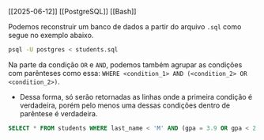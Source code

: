 [[2025-06-12]]
[[PostgreSQL]]
[[Bash]]

Podemos reconstruir um banco de dados a partir do arquivo `.sql` como segue no exemplo abaixo.
```bash
psql -U postgres < students.sql
```

Na parte da condição `OR` e `AND`, podemos também agrupar as condições com parênteses como essa: `WHERE <condition_1> AND (<condition_2> OR <condition_2>)`.
- Dessa forma, só serão retornadas as linhas onde a primeira condição é verdadeira, porém pelo menos uma dessas condições dentro de parêntese é verdadeira. 

```sql
SELECT * FROM students WHERE last_name < 'M' AND (gpa = 3.9 OR gpa < 2.3);
```

